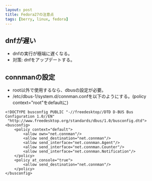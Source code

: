 ```yaml
---
layout: post
title: Fedora27の注意点
tags: [berry, linux, fedora]
---
```


## dnfが遅い

- dnfの実行が極端に遅くなる。
- 対策: dnfをアップデートする。

## connmanの設定

- root以外で使用するなら、dbusの設定が必要。
- /etc/dbus-1/system.d/connman.confを以下のようにする。(policy context="root"をdefaultに)

```
<!DOCTYPE busconfig PUBLIC "-//freedesktop//DTD D-BUS Bus Configuration 1.0//EN"
 "http://www.freedesktop.org/standards/dbus/1.0/busconfig.dtd">
<busconfig>
    <policy context="default">
        <allow own="net.connman"/>
        <allow send_destination="net.connman"/>
        <allow send_interface="net.connman.Agent"/>
        <allow send_interface="net.connman.Counter"/>
        <allow send_interface="net.connman.Notification"/>
    </policy>
    <policy at_console="true">
        <allow send_destination="net.connman"/>
    </policy>
</busconfig>
```
